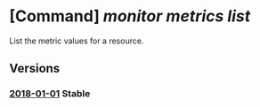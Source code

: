 # [Command] _monitor metrics list_

List the metric values for a resource.

## Versions

### [2018-01-01](/Resources/mgmt-plane/L3tyZXNvdXJjZXVyaX0vcHJvdmlkZXJzL21pY3Jvc29mdC5pbnNpZ2h0cy9tZXRyaWNz/2018-01-01.xml) **Stable**

<!-- mgmt-plane /{resourceuri}/providers/microsoft.insights/metrics 2018-01-01 -->
